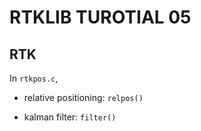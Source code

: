 # RTKLIB TUROTIAL 05

## RTK

In `rtkpos.c`,

* relative positioning: `relpos()`

* kalman filter: `filter()`

